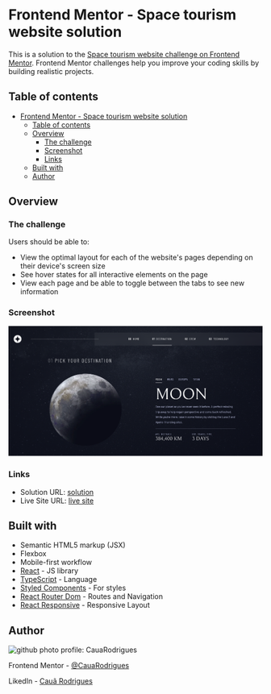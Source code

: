 # Frontend Mentor - Space tourism website solution

This is a solution to the [Space tourism website challenge on Frontend Mentor](https://www.frontendmentor.io/challenges/space-tourism-multipage-website-gRWj1URZ3). Frontend Mentor challenges help you improve your coding skills by building realistic projects.

## Table of contents

- [Frontend Mentor - Space tourism website solution](#frontend-mentor---space-tourism-website-solution)
  - [Table of contents](#table-of-contents)
  - [Overview](#overview)
    - [The challenge](#the-challenge)
    - [Screenshot](#screenshot)
    - [Links](#links)
  - [Built with](#built-with)
  - [Author](#author)


## Overview

### The challenge

Users should be able to:

- View the optimal layout for each of the website's pages depending on their device's screen size
- See hover states for all interactive elements on the page
- View each page and be able to toggle between the tabs to see new information

### Screenshot

![Screenshot Home](./.github/moon.png)

### Links

- Solution URL: [solution](https://www.frontendmentor.io/solutions/space-tourism-with-react-and-typescript-responsive-layout-WDD3aGX1jI)
- Live Site URL: [live site](https://space-tourism-aka.vercel.app/)

## Built with

- Semantic HTML5 markup (JSX)
- Flexbox
- Mobile-first workflow
- [React](https://reactjs.org/) - JS library
- [TypeScript](https://www.typescriptlang.org/) - Language
- [Styled Components](https://styled-components.com/) - For styles
- [React Router Dom](https://reactrouter.com/en/main) - Routes and Navigation
- [React Responsive](https://www.npmjs.com/package/react-responsive) - Responsive Layout
## Author

<div>
  <img src="https://github.com/CauaRodrigues.png" alt="github photo profile: CauaRodrigues" width="100" />

  Frontend Mentor - [@CauaRodrigues](https://www.frontendmentor.io/profile/CauaRodrigues)

  LikedIn - [Cauã Rodrigues](https://www.linkedin.com/in/cauaassis/)
</div>
